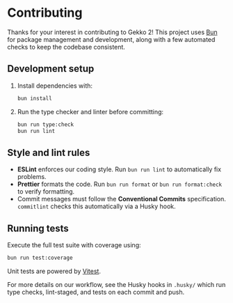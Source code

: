 # Contributing

Thanks for your interest in contributing to Gekko 2! This project uses [Bun](https://bun.sh/) for package management and development, along with a few automated checks to keep the codebase consistent.

## Development setup

1. Install dependencies with:

   ```bash
   bun install
   ```

2. Run the type checker and linter before committing:

   ```bash
   bun run type:check
   bun run lint
   ```

## Style and lint rules

- **ESLint** enforces our coding style. Run `bun run lint` to automatically fix problems.
- **Prettier** formats the code. Run `bun run format` or `bun run format:check` to verify formatting.
- Commit messages must follow the **Conventional Commits** specification. `commitlint` checks this automatically via a Husky hook.

## Running tests

Execute the full test suite with coverage using:

```bash
bun run test:coverage
```

Unit tests are powered by [Vitest](https://vitest.dev/).

For more details on our workflow, see the Husky hooks in `.husky/` which run type checks, lint-staged, and tests on each commit and push.
